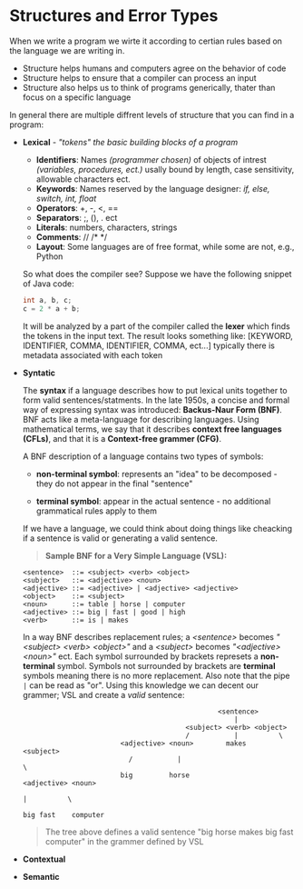 # Structures and Error Types

When we write a program we wirte it according to certian rules based on the language we are writing in. 

- Structure helps humans and computers agree on the behavior of code
- Structure helps to ensure that a compiler can process an input
- Structure also helps us to think of programs generically, thater than focus on a specific language

In general there are multiple diffrent levels of structure that you can find in a program:

- **Lexical** - *"tokens" the basic building blocks of a program*

    - **Identifiers**: Names *(programmer chosen)* of objects of intrest *(variables, procedures, ect.)* usally bound by length, case sensitivity, allowable characters ect.
    - **Keywords**: Names reserved by the language designer: *if, else, switch, int, float* 
    - **Operators**: +, -, <, ==
    - **Separators**: ;, (), . ect
    - **Literals**: numbers, characters, strings
    - **Comments**: // /* */
    - **Layout**: Some languages are of free format, while some are not, e.g., Python

    So what does the compiler see? Suppose we have the following snippet of Java code:
    ```Java
    int a, b, c;
    c = 2 * a + b;
    ```
    It will be analyzed by a part of the compiler called the **lexer** which finds the tokens in the input text. The result looks something like: [KEYWORD, IDENTIFIER, COMMA, IDENTIFIER, COMMA, ect...] typically there is metadata associated with each token

- **Syntatic**

    The **syntax** if a language describes how to put lexical units together to form valid sentences/statments. In the late 1950s, a concise and formal way of expressing syntax was introduced: **Backus-Naur Form (BNF)**. BNF acts like a meta-language for describing languages. Using mathematical terms, we say that it describes **context free languages (CFLs)**, and that it is a **Context-free grammer (CFG)**.

    A BNF description of a language contains two types of symbols:
    
    - **non-terminal symbol**: represents an "idea" to be decomposed - they do not appear in the final "sentence"

    - **terminal symbol**: appear in the actual sentence - no additional grammatical rules apply to them

    If we have a language, we could think about doing things like cheacking if a sentence is valid or generating a valid sentence. 

    > **Sample BNF for a Very Simple Language (VSL):**

    ```BNF
    <sentence>  ::= <subject> <verb> <object>
    <subject>   ::= <adjective> <noun>
    <adjective> ::= <adjective> | <adjective> <adjective>
    <object>    ::= <subject>
    <noun>      ::= table | horse | computer
    <adjective> ::= big | fast | good | high
    <verb>      ::= is | makes  
    ```
    In a way BNF describes replacement rules; a *\<sentence\>* becomes *"\<subject\> \<verb\> \<object\>"* and a *\<subject\>* becomes  *"\<adjective\> \<noun\>"* ect. Each symbol surrounded by brackets represets a **non-terminal** symbol. Symbols not surrounded by brackets are **terminal** symbols meaning there is no more replacement. Also note that the pipe `|` can be read as "or". Using this knowledge we can decent our grammer; VSL and create a *valid* sentence:

    ```BNF
                                                    <sentence>
                                                        |
                                            <subject> <verb> <object>
                                            /           |          \
                            <adjective> <noun>        makes      <subject>
                              /           |                             \
                            big         horse                          <adjective> <noun>
                                                                            |          \
                                                                         big fast    computer
    ```
    > The tree above defines a valid sentence "big horse makes big fast computer" in the grammer defined by VSL

- **Contextual**
- **Semantic**
